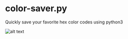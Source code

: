 # color-saver.py
Quickly save your favorite hex color codes using python3

![alt text](https://dreamincode.dev/media/projects/2019-02-11_12-48-13_lYtjYYE.png)

